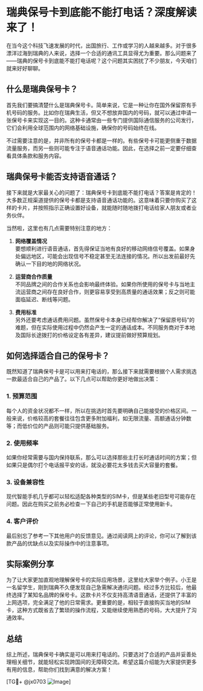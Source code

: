 # 瑞典保号卡到底能不能打电话？深度解读来了！

在当今这个科技飞速发展的时代，出国旅行、工作或学习的人越来越多。对于很多漂洋过海到瑞典的人来说，选择一个合适的通讯工具显得尤为重要。那么问题来了——瑞典的保号卡到底能不能打电话呢？这个问题其实困扰了不少朋友，今天咱们就来好好聊聊。

## 什么是瑞典保号卡？

首先我们要搞清楚什么是瑞典保号卡。简单来说，它是一种让你在国外保留原有手机号码的服务。比如你在瑞典生活，但又不想放弃国内的号码，就可以通过申请一张保号卡来实现这一目的。这种卡通常由一些专门提供国际通信服务的公司发行，它们会利用全球范围内的网络基础设施，确保你的号码始终在线。

不过需要注意的是，并非所有的保号卡都是一样的。有些保号卡可能更侧重于数据流量服务，而另一些则可能专注于语音通话功能。因此，在选择之前一定要仔细查看具体条款和服务内容。

## 瑞典保号卡能否支持语音通话？

接下来就是大家最关心的问题了：瑞典保号卡到底能不能打电话？答案是肯定的！大多数正规渠道提供的保号卡都是支持语音通话功能的。这意味着只要你购买了这样的卡片，并按照指示正确设置好设备，就能随时随地拨打电话给家人朋友或者业务伙伴。

当然啦，这里也有几点需要特别注意的地方：

1. **网络覆盖情况**  
   要想顺利进行语音通话，首先得保证当地有良好的移动网络信号覆盖。如果身处偏远地区，可能会出现信号不稳定甚至无法连接的情况。所以出发前最好先确认一下目的地的网络状况。

2. **运营商合作质量**  
   不同品牌之间的合作关系也会影响最终体验。如果你所使用的保号卡与当地主流运营商之间存在良好合作，则更容易享受到高质量的通话效果；反之则可能面临延迟、断线等问题。

3. **费用标准**  
   另外还要考虑通话费用问题。虽然保号卡本身已经帮你解决了“保留原号码”的难题，但在实际使用过程中仍然会产生一定的通话成本。不同服务商对于本地及国际长途拨打的价格设定各有差异，建议提前做好预算规划。

## 如何选择适合自己的保号卡？

既然知道了瑞典保号卡是可以用来打电话的，那么接下来就需要根据个人需求挑选一款最适合自己的产品了。以下几点可以帮助你更好地做出决策：

### 1. 预算范围
每个人的资金状况都不一样，所以在挑选时首先要明确自己能接受的价格区间。一般来说，价格较高的套餐往往包含更多附加福利，如无限流量、高额通话分钟数等；而低价位的产品则可能只提供基础服务。

### 2. 使用频率
如果你经常需要与国内保持联系，那么可以选择那些主打长时通话时间的方案；但如果只是偶尔打个电话报平安的话，就没必要花太多钱去买大容量的套餐。

### 3. 设备兼容性
现代智能手机几乎都可以轻松适配各种类型的SIM卡，但是某些老旧型号可能存在问题。因此在购买之前务必检查一下自己的手机是否能够正常使用新卡。

### 4. 客户评价
最后别忘了参考一下其他用户的反馈意见。通过阅读网上的评论，你可以了解到该款产品的优缺点以及实际操作中的注意事项。

## 实际案例分享

为了让大家更加直观地理解保号卡的实际应用场景，这里给大家举个例子。小王是一名留学生，刚到瑞典不久便发现自己急需解决通讯问题。经过多方比较后，他最终选择了某知名品牌的保号卡。这款卡片不仅支持高清语音通话，还提供了丰富的上网选项，完全满足了他的日常需求。更重要的是，相较于直接购买当地的SIM卡，这种方式既省去了繁琐的操作流程，又能继续使用熟悉的号码，大大提升了沟通效率。

## 总结

综上所述，瑞典保号卡确实是可以用来打电话的。只要选对了合适的产品并妥善处理相关细节，就能轻松实现跨国间的无障碍交流。希望这篇介绍能为大家提供更多有用的信息，帮助你们找到满意的解决方案！

[TG💪+ @jx0703 ![Image](https://github.com/user-attachments/assets/dbca1d08-cadb-493c-b0ec-ad6f7a83f270)]